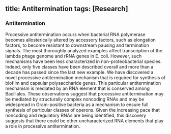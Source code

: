 title: Antitermination
tags: [Research]
---
### Antitermination

Processive antitermination occurs when bacterial RNA polymerase becomes allosterically altered by accessory factors, such as elongation factors, to become resistant to downstream pausing and termination signals. The most thoroughly analyzed examples affect transcription of the lambda phage genome and rRNA genes in E. coli. However, such mechanisms have been less characterized in non-proteobacterial species. Indeed, only five classes have been described overall and more than a decade has passed since the last new example. We have discovered a novel processive antitermination mechanism that is required for synthesis of biofilm and capsular polysaccharide genes. This particular antitermination mechanism is mediated by an RNA element that is conserved among Bacillales. These observations suggest that processive antitermination may be mediated by structurally complex noncoding RNAs and may be widespread in Gram-positive bacteria as a mechanism to ensure full synthesis of particular classes of operons. Given the increasing pace that noncoding and regulatory RNAs are being identified, this discovery suggests that there could be other uncharacterized RNA elements that play a role in processive antitermination.